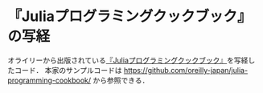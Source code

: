 # 『Juliaプログラミングクックブック』の写経

オライリーから出版されている[『Juliaプログラミングクックブック』](https://www.oreilly.co.jp/books/9784873118895/)を写経したコード．
本家のサンプルコードは
<https://github.com/oreilly-japan/julia-programming-cookbook/>
から参照できる．
